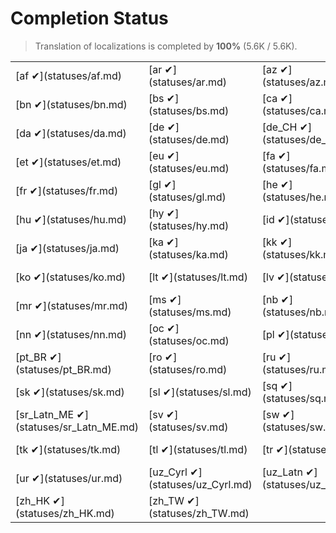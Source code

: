 # Completion Status

> Translation of localizations is completed by **100%** (5.6K / 5.6K).

<table width="100%">
<tr><td width="20%">[af&nbsp;✔](statuses/af.md)</td><td width="20%">[ar&nbsp;✔](statuses/ar.md)</td><td width="20%">[az&nbsp;✔](statuses/az.md)</td><td width="20%">[be&nbsp;✔](statuses/be.md)</td><td width="20%">[bg&nbsp;✔](statuses/bg.md)</td></tr>
<tr><td width="20%">[bn&nbsp;✔](statuses/bn.md)</td><td width="20%">[bs&nbsp;✔](statuses/bs.md)</td><td width="20%">[ca&nbsp;✔](statuses/ca.md)</td><td width="20%">[cs&nbsp;✔](statuses/cs.md)</td><td width="20%">[cy&nbsp;✔](statuses/cy.md)</td></tr>
<tr><td width="20%">[da&nbsp;✔](statuses/da.md)</td><td width="20%">[de&nbsp;✔](statuses/de.md)</td><td width="20%">[de_CH&nbsp;✔](statuses/de_CH.md)</td><td width="20%">[el&nbsp;✔](statuses/el.md)</td><td width="20%">[es&nbsp;✔](statuses/es.md)</td></tr>
<tr><td width="20%">[et&nbsp;✔](statuses/et.md)</td><td width="20%">[eu&nbsp;✔](statuses/eu.md)</td><td width="20%">[fa&nbsp;✔](statuses/fa.md)</td><td width="20%">[fi&nbsp;✔](statuses/fi.md)</td><td width="20%">[fil&nbsp;✔](statuses/fil.md)</td></tr>
<tr><td width="20%">[fr&nbsp;✔](statuses/fr.md)</td><td width="20%">[gl&nbsp;✔](statuses/gl.md)</td><td width="20%">[he&nbsp;✔](statuses/he.md)</td><td width="20%">[hi&nbsp;✔](statuses/hi.md)</td><td width="20%">[hr&nbsp;✔](statuses/hr.md)</td></tr>
<tr><td width="20%">[hu&nbsp;✔](statuses/hu.md)</td><td width="20%">[hy&nbsp;✔](statuses/hy.md)</td><td width="20%">[id&nbsp;✔](statuses/id.md)</td><td width="20%">[is&nbsp;✔](statuses/is.md)</td><td width="20%">[it&nbsp;✔](statuses/it.md)</td></tr>
<tr><td width="20%">[ja&nbsp;✔](statuses/ja.md)</td><td width="20%">[ka&nbsp;✔](statuses/ka.md)</td><td width="20%">[kk&nbsp;✔](statuses/kk.md)</td><td width="20%">[km&nbsp;✔](statuses/km.md)</td><td width="20%">[kn&nbsp;✔](statuses/kn.md)</td></tr>
<tr><td width="20%">[ko&nbsp;✔](statuses/ko.md)</td><td width="20%">[lt&nbsp;✔](statuses/lt.md)</td><td width="20%">[lv&nbsp;✔](statuses/lv.md)</td><td width="20%">[mk&nbsp;✔](statuses/mk.md)</td><td width="20%">[mn&nbsp;✔](statuses/mn.md)</td></tr>
<tr><td width="20%">[mr&nbsp;✔](statuses/mr.md)</td><td width="20%">[ms&nbsp;✔](statuses/ms.md)</td><td width="20%">[nb&nbsp;✔](statuses/nb.md)</td><td width="20%">[ne&nbsp;✔](statuses/ne.md)</td><td width="20%">[nl&nbsp;✔](statuses/nl.md)</td></tr>
<tr><td width="20%">[nn&nbsp;✔](statuses/nn.md)</td><td width="20%">[oc&nbsp;✔](statuses/oc.md)</td><td width="20%">[pl&nbsp;✔](statuses/pl.md)</td><td width="20%">[ps&nbsp;✔](statuses/ps.md)</td><td width="20%">[pt&nbsp;✔](statuses/pt.md)</td></tr>
<tr><td width="20%">[pt_BR&nbsp;✔](statuses/pt_BR.md)</td><td width="20%">[ro&nbsp;✔](statuses/ro.md)</td><td width="20%">[ru&nbsp;✔](statuses/ru.md)</td><td width="20%">[sc&nbsp;✔](statuses/sc.md)</td><td width="20%">[si&nbsp;✔](statuses/si.md)</td></tr>
<tr><td width="20%">[sk&nbsp;✔](statuses/sk.md)</td><td width="20%">[sl&nbsp;✔](statuses/sl.md)</td><td width="20%">[sq&nbsp;✔](statuses/sq.md)</td><td width="20%">[sr_Cyrl&nbsp;✔](statuses/sr_Cyrl.md)</td><td width="20%">[sr_Latn&nbsp;✔](statuses/sr_Latn.md)</td></tr>
<tr><td width="20%">[sr_Latn_ME&nbsp;✔](statuses/sr_Latn_ME.md)</td><td width="20%">[sv&nbsp;✔](statuses/sv.md)</td><td width="20%">[sw&nbsp;✔](statuses/sw.md)</td><td width="20%">[tg&nbsp;✔](statuses/tg.md)</td><td width="20%">[th&nbsp;✔](statuses/th.md)</td></tr>
<tr><td width="20%">[tk&nbsp;✔](statuses/tk.md)</td><td width="20%">[tl&nbsp;✔](statuses/tl.md)</td><td width="20%">[tr&nbsp;✔](statuses/tr.md)</td><td width="20%">[ug&nbsp;✔](statuses/ug.md)</td><td width="20%">[uk&nbsp;✔](statuses/uk.md)</td></tr>
<tr><td width="20%">[ur&nbsp;✔](statuses/ur.md)</td><td width="20%">[uz_Cyrl&nbsp;✔](statuses/uz_Cyrl.md)</td><td width="20%">[uz_Latn&nbsp;✔](statuses/uz_Latn.md)</td><td width="20%">[vi&nbsp;✔](statuses/vi.md)</td><td width="20%">[zh_CN&nbsp;✔](statuses/zh_CN.md)</td></tr>
<tr><td width="20%">[zh_HK&nbsp;✔](statuses/zh_HK.md)</td><td width="20%">[zh_TW&nbsp;✔](statuses/zh_TW.md)</td></tr>
</table>
